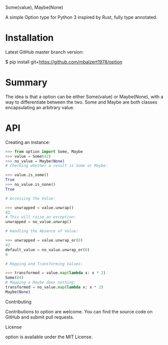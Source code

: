 Some(value), Maybe(None)

A simple Option type for Python 3 inspired by Rust, fully type annotated.

Installation
============

Latest GitHub master branch version:

$ pip install git+https://github.com/mbalzert1978/option

Summary
=======

The idea is that a option can be either Some(value) or Maybe(None), with a way to differentiate between the two. Some and Maybe are both classes encapsulating an arbitrary value.

API
===

Creating an instance:
``` python
>>> from option import Some, Maybe
>>> value = Some(42)
>>> no_value = Maybe(None)
# Checking whether a result is Some or Maybe:

>>> value.is_some()
True
>>> no_value.is_none()
True

# Accessing the Value:

>>> unwrapped = value.unwrap()
42
# This will raise an exception:
unwrapped = no_value.unwrap()

# Handling the Absence of Value:

>>> unwrapped = value.unwrap_or(0)
42
default_value = no_value.unwrap_or(0)
0

# Mapping and Transforming Values:

>>> transformed = value.map(lambda x: x * 2)
Some(84)
# Mapping a Maybe does nothing:
transformed = no_value.map(lambda x: x * 2)
Maybe(None)
```

Contributing

Contributions to option are welcome. You can find the source code on GitHub and submit pull requests.

License

option is available under the MIT License.
